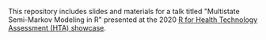 This repository includes slides and materials for a talk titled "Multistate Semi-Markov Modeling in R" presented at the 2020 [R for Health Technology Assessment (HTA) showcase](https://r-hta.org/events/workshop/2020/). 
